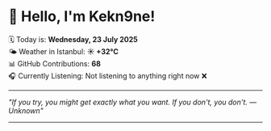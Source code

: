 # 👋 Hello, I'm Kekn9ne!

🗓️ Today is: **Wednesday, 23 July 2025**  
🌤️ Weather in Istanbul: **☀️   +32°C**  
📊 GitHub Contributions: **68**  
🎧 Currently Listening: Not listening to anything right now ❌

---

_"If you try, you might get exactly what you want. If you don't, you don't. — *Unknown*"_

---
